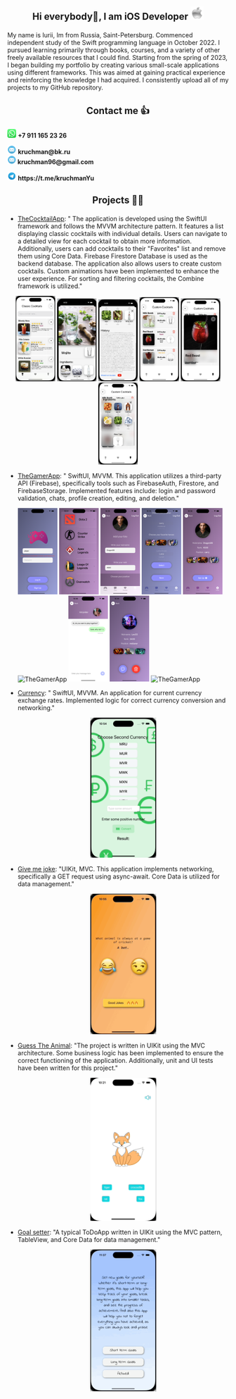 
## <p align="center"> Hi everybody🤟, I am iOS Developer   <img src="appleLogo.png" alt="image" width="30" height="30" />

My name is Iurii, Im from Russia, Saint-Petersburg. Commenced independent study of the Swift programming language in October 2022. I pursued learning primarily through books, courses, and a variety of other freely available resources that I could find. Starting from the spring of 2023, I began building my portfolio by creating various small-scale applications using different frameworks. This was aimed at gaining practical experience and reinforcing the knowledge I had acquired. I consistently upload all of my projects to my GitHub repository.

## <p align="center"> Contact me 👍

 <p>
  <img src="WhatsApp.png" alt="WhatsApp" width="20" height="20" />
   <strong>+7 911 165 23 26</strong>
</p>
<p>
  <img src="mail.png" alt="Mail" width="20" height="20" />
  <strong>kruchman@bk.ru <br>
   <img src="mail.png" alt="Mail" width="20" height="20" />
  kruchman96@gmail.com</strong>
</p>
<p>
  <img src="telegram.png" alt="Telegram" width="20" height="20" />
  <strong>https://t.me/kruchmanYu</strong>
</p>

## <p align="center"> Projects 🧑‍💻

- [TheCocktailApp](https://github.com/kruchman/Cocktail-App): "
The application is developed using the SwiftUI framework and follows the MVVM architecture pattern. It features a list displaying classic cocktails with individual details. Users can navigate to a detailed view for each cocktail to obtain more information. Additionally, users can add cocktails to their "Favorites" list and remove them using Core Data. Firebase Firestore Database is used as the backend database. The application also allows users to create custom cocktails. Custom animations have been implemented to enhance the user experience. For sorting and filtering cocktails, the Combine framework is utilized."

<p align="center">
<img src="CocktailAppContent/classicCocktailsList.png" alt="TheCocktailApp" width="90" /> <gap>
 <img src="CocktailAppContent/detailScreen.png" alt="TheCocktailApp" width="90" />
 <img src="CocktailAppContent/detailSecondScreen.png" alt="TheCocktailApp" width="90" />
 <img src="CocktailAppContent/customCocktailsList.png" alt="TheCocktailApp" width="90" />
 <img src="CocktailAppContent/customCocktailDetail.png" alt="TheCocktailApp" width="90" />
 <img src="CocktailAppContent/customCocktailDetailSecond.png" alt="TheCocktailApp" width="90" />
</p>

- [TheGamerApp](https://github.com/kruchman/TheGamerApp): "
SwiftUI, MVVM. This application utilizes a third-party API (Firebase), specifically tools such as FirebaseAuth, Firestore, and FirebaseStorage. Implemented features include: login and password validation, chats, profile creation, editing, and deletion."

  <p align="leading">
     <img src="The Gamer App Content/FirstScreen.png" alt="TheGamerApp" width="90" />
    <img src="The Gamer App Content/GameSelection.png" alt="TheGamerApp" width="90" />
  <img src="The Gamer App Content/ProfileSetting1.png" alt="TheGamerApp" width="90" />
  <img src="The Gamer App Content/ProfileSetting2.png" alt="TheGamerApp" width="90" />
  <img src="The Gamer App Content/Profile.png" alt="TheGamerApp" width="90" />
  <img src="The Gamer App Content/UsersList.png" alt="TheGamerApp" width="90" />
  <img src="The Gamer App Content/Chat.png" alt="TheGamerApp" width="90" />
  <img src="The Gamer App Content/FavoritesDetail.png" alt="FavoritesDetail" width="90" />
  <img src="The Gamer App Content/TheGamerApp.gif" alt="TheGamerApp" width="90" height="200" />
</p>

- [Currency](https://github.com/kruchman/Currency): "
SwiftUI, MVVM. An application for current currency exchange rates. Implemented logic for correct currency conversion and networking."
  <p align="center">
  <img src="Currency.gif2.gif" alt="Currency" width="150" />
</p>

- [Give me joke](https://github.com/kruchman/Give-me-joke): "UIKit, MVC. This application implements networking, specifically a GET request using async-await. Core Data is utilized for data management."

  <p align="center">
  <img src="GiveMeJoke.gif2.gif" alt="Give me joke" width="150" />
</p>

- [Guess The Animal](https://github.com/kruchman/Guess-The-Animal): "The project is written in UIKit using the MVC architecture. Some business logic has been implemented to ensure the correct functioning of the application. Additionally, unit and UI tests have been written for this project."

  <p align="center">
  <img src="guessTheAnumalGif.gif" alt="GuessTheAnimal" width="150" />
</p>

- [Goal setter](https://github.com/kruchman/Goal-setter): "A typical ToDoApp written in UIKit using the MVC pattern, TableView, and Core Data for data management."

  <p align="center">
  <img src="GoalSetter.gif2.gif" alt="GoalSetter" width="150" />
</p>
